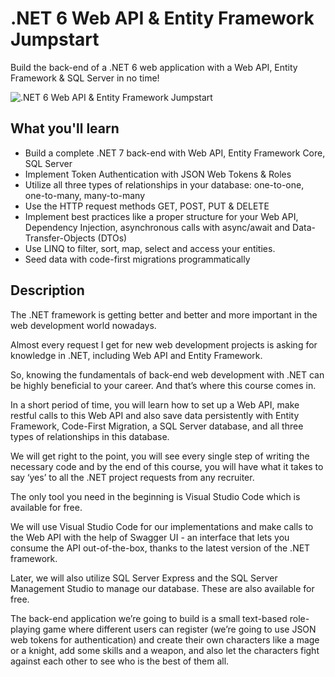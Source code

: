 # .NET 6 Web API & Entity Framework Jumpstart
Build the back-end of a .NET 6 web application with a Web API, Entity Framework & SQL Server in no time!

![.NET 6 Web API & Entity Framework Jumpstart](https://nghia.b-cdn.net/images/dotnet6-web-api-ef-core-patrick-god.jpg)

## What you'll learn
- Build a complete .NET 7 back-end with Web API, Entity Framework Core, SQL Server
- Implement Token Authentication with JSON Web Tokens & Roles
- Utilize all three types of relationships in your database: one-to-one, one-to-many, many-to-many
- Use the HTTP request methods GET, POST, PUT & DELETE
- Implement best practices like a proper structure for your Web API, Dependency Injection, asynchronous calls with async/await and Data-Transfer-Objects (DTOs)
- Use LINQ to filter, sort, map, select and access your entities.
- Seed data with code-first migrations programmatically

## Description

The .NET framework is getting better and better and more important in the web development world nowadays.

Almost every request I get for new web development projects is asking for knowledge in .NET, including Web API and Entity Framework.

So, knowing the fundamentals of back-end web development with .NET can be highly beneficial to your career. And that’s where this course comes in.

In a short period of time, you will learn how to set up a Web API, make restful calls to this Web API and also save data persistently with Entity Framework, Code-First Migration, a SQL Server database, and all three types of relationships in this database.

We will get right to the point, you will see every single step of writing the necessary code and by the end of this course, you will have what it takes to say ‘yes’ to all the .NET project requests from any recruiter.

The only tool you need in the beginning is Visual Studio Code which is available for free.

We will use Visual Studio Code for our implementations and make calls to the Web API with the help of Swagger UI - an interface that lets you consume the API out-of-the-box, thanks to the latest version of the .NET framework.

Later, we will also utilize SQL Server Express and the SQL Server Management Studio to manage our database. These are also available for free.

The back-end application we’re going to build is a small text-based role-playing game where different users can register (we’re going to use JSON web tokens for authentication) and create their own characters like a mage or a knight, add some skills and a weapon, and also let the characters fight against each other to see who is the best of them all.
